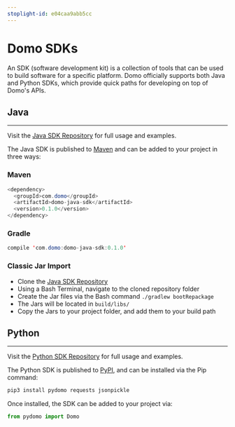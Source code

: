 ```yaml
---
stoplight-id: e04caa9abb5cc
---
```


# Domo SDKs

An SDK (software development kit) is a collection of tools that can be used to build software for a specific platform. Domo officially supports both Java and Python SDKs, which provide quick paths for developing on top of Domo's APIs.

## Java

---

Visit the [Java SDK Repository](https://github.com/domoinc/domo-java-sdk) for full usage and examples.

The Java SDK is published to [Maven](https://mvnrepository.com/) and can be added to your project in three ways:

### Maven

```java
<dependency>
  <groupId>com.domo</groupId>
  <artifactId>domo-java-sdk</artifactId>
  <version>0.1.0</version>
</dependency>
```

### Gradle

```java
compile 'com.domo:domo-java-sdk:0.1.0'
```

### Classic Jar Import

- Clone the [Java SDK Repository](https://github.com/domoinc/domo-java-sdk)
- Using a Bash Terminal, navigate to the cloned repository folder
- Create the Jar files via the Bash command `./gradlew bootRepackage`
- The Jars will be located in `build/libs/`
- Copy the Jars to your project folder, and add them to your build path

## Python

---

Visit the [Python SDK Repository](https://github.com/domoinc/domo-python-sdk) for full usage and examples.

The Python SDK is published to [PyPI](https://pypi.python.org/pypi/pydomo), and can be installed via the Pip command:

```bash
pip3 install pydomo requests jsonpickle
```

Once installed, the SDK can be added to your project via:

```python
from pydomo import Domo
```
